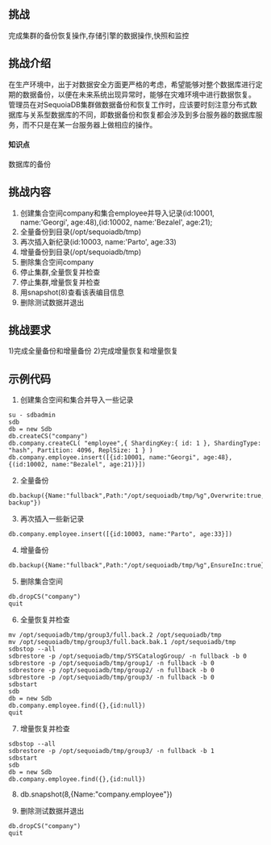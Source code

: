 ## 挑战 

完成集群的备份恢复操作,存储引擎的数据操作,快照和监控

## 挑战介绍

在生产环境中，出于对数据安全方面更严格的考虑，希望能够对整个数据库进行定期的数据备份，以便在未来系统出现异常时，能够在灾难环境中进行数据恢复。
管理员在对SequoiaDB集群做数据备份和恢复工作时，应该要时刻注意分布式数据库与关系型数据库的不同，即数据备份和恢复都会涉及到多台服务器的数据库服务，而不只是在某一台服务器上做相应的操作。

#### 知识点

数据库的备份

## 挑战内容

1) 创建集合空间company和集合employee并导入记录(id:10001, name:'Georgi', age:48),(id:10002, name:'Bezalel', age:21);
2) 全量备份到目录(/opt/sequoiadb/tmp)
3) 再次插入新纪录(id:10003, name:'Parto', age:33)
4) 增量备份到目录(/opt/sequoiadb/tmp)
5) 删除集合空间company
6) 停止集群,全量恢复并检查
7) 停止集群,增量恢复并检查
8) 用snapshot(8)查看该表编目信息
9) 删除测试数据并退出


## 挑战要求

1)完成全量备份和增量备份
2)完成增量恢复和增量恢复



## 示例代码
1) 创建集合空间和集合并导入一些记录
```
su - sdbadmin
sdb
db = new Sdb
db.createCS("company")
db.company.createCL( "employee",{ ShardingKey:{ id: 1 }, ShardingType: "hash", Partition: 4096, ReplSize: 1 } )
db.company.employee.insert([{id:10001, name:"Georgi", age:48}, {(id:10002, name:"Bezalel", age:21)}])
```

2) 全量备份
```
db.backup({Name:"fullback",Path:"/opt/sequoiadb/tmp/%g",Overwrite:true,Description:"full backup"})
```

3) 再次插入一些新记录
```
db.company.employee.insert([{id:10003, name:"Parto", age:33}])
```

4) 增量备份
```
db.backup({Name:"fullback",Path:"/opt/sequoiadb/tmp/%g",EnsureInc:true})
```

5) 删除集合空间
```
db.dropCS("company")
quit
```

6) 全量恢复并检查
```
mv /opt/sequoiadb/tmp/group3/full.back.2 /opt/sequoiadb/tmp
mv /opt/sequoiadb/tmp/group3/full.back.bak.1 /opt/sequoiadb/tmp
sdbstop --all
sdbrestore -p /opt/sequoiadb/tmp/SYSCatalogGroup/ -n fullback -b 0
sdbrestore -p /opt/sequoiadb/tmp/group1/ -n fullback -b 0
sdbrestore -p /opt/sequoiadb/tmp/group2/ -n fullback -b 0
sdbrestore -p /opt/sequoiadb/tmp/group3/ -n fullback -b 0
sdbstart
sdb
db = new Sdb
db.company.employee.find({},{id:null})
quit
```

7) 增量恢复并检查
```
sdbstop --all
sdbrestore -p /opt/sequoiadb/tmp/group3/ -n fullback -b 1
sdbstart
sdb
db = new Sdb
db.company.employee.find({},{id:null})
```
8) db.snapshot(8,{Name:"company.employee"})

9) 删除测试数据并退出
```
db.dropCS("company")
quit
```
